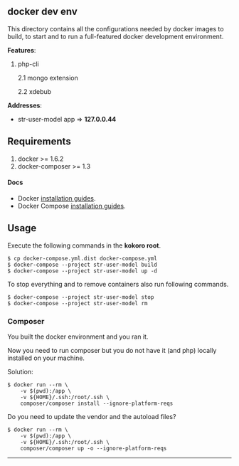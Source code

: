 docker dev env
--------------

This directory contains all the configurations needed by docker images to build, to start and to run a full-featured docker development environment.

**Features**:

1. php-cli

    2.1 mongo extension
    
    2.2 xdebub

**Addresses**:

* str-user-model app => **127.0.0.44**

## Requirements

1. docker >= 1.6.2
2. docker-composer >= 1.3

#### Docs

* Docker [installation guides](https://docs.docker.com/installation).
* Docker Compose [installation guides](https://docs.docker.com/compose/install).

## Usage

Execute the following commands in the **kokoro root**.

```
$ cp docker-compose.yml.dist docker-compose.yml
$ docker-compose --project str-user-model build
$ docker-compose --project str-user-model up -d
```

To stop everything and to remove containers also run following commands.

```
$ docker-compose --project str-user-model stop
$ docker-compose --project str-user-model rm
```

### Composer

You built the docker environment and you ran it.

Now you need to run composer but you do not have it (and php) locally installed on your machine.

Solution:

```
$ docker run --rm \
    -v $(pwd):/app \
    -v ${HOME}/.ssh:/root/.ssh \
    composer/composer install --ignore-platform-reqs
```

Do you need to update the vendor and the autoload files?

```
$ docker run --rm \
    -v $(pwd):/app \
    -v ${HOME}/.ssh:/root/.ssh \
    composer/composer up -o --ignore-platform-reqs
```

---

